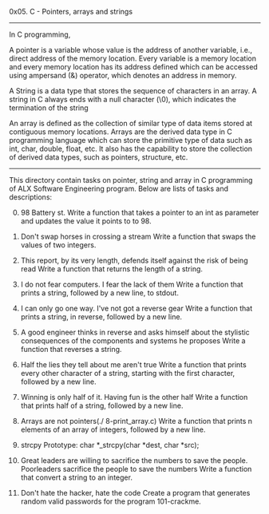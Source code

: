 0x05. C - Pointers, arrays and strings
_______________________________________________________________________________
In C programming,

A pointer is a variable whose value is the address of another variable, i.e.,
direct address of the memory location. Every variable is a memory location and every memory location has its address defined which can be accessed using
ampersand (&) operator, which denotes an address in memory.

A String is a data type that stores the sequence of characters in an array.
A string in C always ends with a null character (\0), which indicates the
termination of the string

An array is defined as the collection of similar type of data items stored at
contiguous memory locations. Arrays are the derived data type in C programming language which can store the primitive type of data such as int, char, double, float, etc. It also has the capability to store the collection of derived data types, such as pointers, structure, etc.
_______________________________________________________________________________

This directory contain tasks on pointer, string and array in C programming of
ALX Software Engineering program. Below are lists of tasks and descriptions:


0. 98 Battery st.
Write a function that takes a pointer to an int as parameter and updates the value it points to to 98.

1. Don't swap horses in crossing a stream
Write a function that swaps the values of two integers.

2. This report, by its very length, defends itself against the risk of being read
Write a function that returns the length of a string.

3. I do not fear computers. I fear the lack of them
Write a function that prints a string, followed by a new line, to stdout.

4. I can only go one way. I've not got a reverse gear
Write a function that prints a string, in reverse, followed by a new line.

5. A good engineer thinks in reverse and asks himself about the stylistic consequences of the components and systems he proposes
Write a function that reverses a string.

6. Half the lies they tell about me aren't true
Write a function that prints every other character of a string, starting with the first character, followed by a new line.

7. Winning is only half of it. Having fun is the other half
Write a function that prints half of a string, followed by a new line.

8. Arrays are not pointers(./ 8-print_array.c)
Write a function that prints n elements of an array of integers, followed by a new line.

9. strcpy
Prototype: char *_strcpy(char *dest, char *src);

10. Great leaders are willing to sacrifice the numbers to save the people. Poorleaders sacrifice the people to save the numbers
Write a function that convert a string to an integer.

11. Don't hate the hacker, hate the code
Create a program that generates random valid passwords for the program 101-crackme.